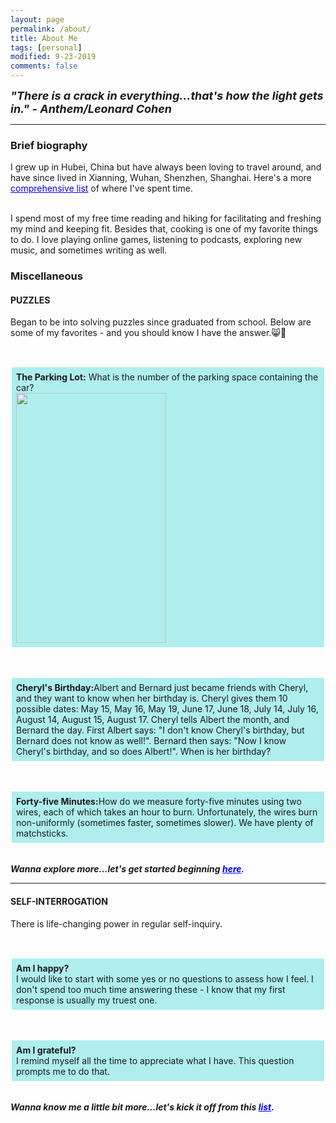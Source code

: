 ```yaml
---
layout: page
permalink: /about/
title: About Me
tags: [personal]
modified: 9-23-2019
comments: false
---
```


<strong><i><font size = "+1">"There is a crack in everything...that's how the light gets in."  - Anthem/Leonard Cohen</font></i></strong>

----

### Brief biography
I grew up in Hubei, China but have always been loving to travel around, and have since lived in Xianning, Wuhan, Shenzhen, Shanghai. Here's a more <a href="{{site.baseurl}}/cities" style="color:rgb(0,0,255)">comprehensive list</a> of where I've spent time.

<br />
I spend most of my free time reading and hiking for facilitating and freshing my mind and keeping fit. Besides that, cooking is one of my favorite things to do. I love playing online games, listening to podcasts, exploring new music, and sometimes writing as well.

### Miscellaneous

#### PUZZLES
Began to be into solving puzzles since graduated from school. Below are some of my favorites - and you should know I have the answer.😸🍻

<br />
<p style="border:2px; border-style:solid; border-color:#FFFFFF; background-color:#AFEEEE; padding: 0.5em;"><strong>The Parking Lot:</strong> What is the number of the parking space containing the car? <br><img src="{{site.baseurl}}/images/parking.gif" width="240" height="400"/></p><br>
<p style="border:2px; border-style:solid; border-color:#FFFFFF; background-color:#AFEEEE; padding: 0.5em;"><strong>Cheryl's Birthday:</strong>Albert and Bernard just became friends with Cheryl, and they want to know when her birthday is. Cheryl gives them 10 possible dates: May 15, May 16, May 19, June 17, June 18, July 14, July 16, August 14, August 15, August 17. Cheryl tells Albert the month, and Bernard the day. First Albert says: "I don't know Cheryl's birthday, but Bernard does not know as well!". Bernard then says: "Now I know Cheryl's birthday, and so does Albert!". When is her birthday?</p>&nbsp;
<p style="border:2px; border-style:solid; border-color:#FFFFFF; background-color:#AFEEEE; padding: 0.5em;"><strong>Forty-five Minutes:</strong>How do we measure forty-five minutes using two wires, each of which takes an hour to burn. Unfortunately, the wires burn non-uniformly (sometimes faster, sometimes slower). We have plenty of matchsticks.</p>

<br />
<strong><i>Wanna explore more...let's get started beginning <a href="{{site.baseurl}}/puzzle" style="color:rgb(0,0,255)">here</a>.</i></strong>

----

#### SELF-INTERROGATION
There is life-changing power in regular self-inquiry.

<br />
<p style="border:2px; border-style:solid; border-color:#FFFFFF; background-color:#AFEEEE; padding: 0.5em;"><strong>Am I happy?</strong> <br>I would like to start with some yes or no questions to assess how I feel. I don't spend too much time answering these - I know that my first response is usually my truest one.</p><br>

<p style="border:2px; border-style:solid; border-color:#FFFFFF; background-color:#AFEEEE; padding: 0.5em;"><strong>Am I grateful?</strong> <br>I remind myself all the time to appreciate what I have. This question prompts me to do that.</p>

<br />
<strong><i>Wanna know me a little bit more...let's kick it off from this <a href="{{site.baseurl}}/myself" style="color:rgb(0,0,255)">list</a>.</i></strong>